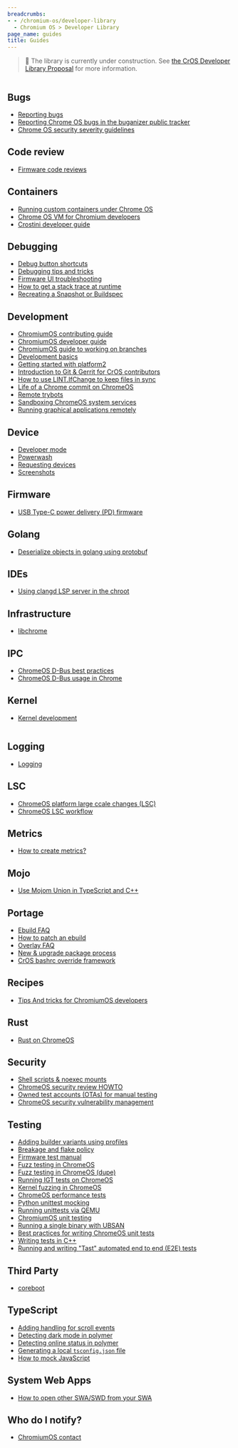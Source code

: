 ```yaml
---
breadcrumbs:
- - /chromium-os/developer-library
  - Chromium OS > Developer Library
page_name: guides
title: Guides
---
```


> 🚧 The library is currently under construction. See
> [the CrOS Developer Library Proposal](/chromium-os/developer-library/proposal)
> for more information.

<div class="two-column-container">
<div class="column">

## Bugs

* [Reporting bugs](/chromium-os/developer-library/guides/bugs/reporting-bugs)
* [Reporting Chrome OS bugs in the buganizer public tracker](/chromium-os/developer-library/guides/bugs/platform-public-tracker)
* [Chrome OS security severity guidelines](/chromium-os/developer-library/guides/bugs/security-severity-guidelines)

## Code review

* [Firmware code reviews](/chromium-os/developer-library/guides/code-review/firmware-code-reviews)

## Containers

* [Running custom containers under Chrome OS](/chromium-os/developer-library/guides/containers/containers-and-vms)
* [Chrome OS VM for Chromium developers](/chromium-os/developer-library/guides/containers/cros-vm)
* [Crostini developer guide](/chromium-os/developer-library/guides/containers/crostini-developer-guide)

## Debugging

* [Debug button shortcuts](/chromium-os/developer-library/guides/debugging/debug-buttons)
* [Debugging tips and tricks](/chromium-os/developer-library/guides/debugging/debugging)
* [Firmware UI troubleshooting](/chromium-os/developer-library/guides/debugging/firmware-ui)
* [How to get a stack trace at runtime](/chromium-os/developer-library/guides/debugging/stack-traces)
* [Recreating a Snapshot or Buildspec](/chromium-os/developer-library/guides/debugging/recreating-a-snapshot-or-buildspec)

## Development

* [ChromiumOS contributing guide](/chromium-os/developer-library/guides/development/contributing)
* [ChromiumOS developer guide](/chromium-os/developer-library/guides/development/developer-guide)
* [ChromiumOS guide to working on branches](/chromium-os/developer-library/guides/development/work-on-branch)
* [Development basics](/chromium-os/developer-library/guides/development/development-basics)
* [Getting started with platform2](/chromium-os/developer-library/guides/development/platform2-primer)
* [Introduction to Git & Gerrit for CrOS contributors](/chromium-os/developer-library/guides/development/git-and-gerrit-intro)
* [How to use LINT.IfChange to keep files in sync](/chromium-os/developer-library/guides/development/keep-files-in-sync)
* [Life of a Chrome commit on ChromeOS](/chromium-os/developer-library/guides/development/chrome-commit-pipeline)
* [Remote trybots](/chromium-os/developer-library/guides/development/remote-trybots)
* [Sandboxing ChromeOS system services](/chromium-os/developer-library/guides/development/sandboxing)
* [Running graphical applications remotely](/chromium-os/developer-library/guides/development/running-graphical-applications-remotely)

## Device

* [Developer mode](/chromium-os/developer-library/guides/device/developer-mode)
* [Powerwash](/chromium-os/developer-library/guides/device/powerwash)
* [Requesting devices](/chromium-os/developer-library/guides/device/requesting-devices)
* [Screenshots](/chromium-os/developer-library/guides/device/screenshots)

## Firmware

* [USB Type-C power delivery (PD) firmware](/chromium-os/developer-library/guides/firmware/pd-firmware-update)

## Golang

* [Deserialize objects in golang using protobuf](/chromium-os/developer-library/guides/golang/protobuf-golang-deserialize)

## IDEs

* [Using clangd LSP server in the chroot](/chromium-os/developer-library/guides/ides/chroot-clangd-guide)

## Infrastructure

* [libchrome](/chromium-os/developer-library/guides/infrastructure/libchrome)

## IPC

* [ChromeOS D-Bus best practices](/chromium-os/developer-library/guides/ipc/dbus-best-practices)
* [ChromeOS D-Bus usage in Chrome](/chromium-os/developer-library/guides/ipc/dbus-in-chrome)

## Kernel

* [Kernel development](/chromium-os/developer-library/guides/kernel/kernel-development)

</div>
<div class="column">

## Logging
* [Logging](/chromium-os/developer-library/guides/logging/logging/)

## LSC

* [ChromeOS platform large ccale changes (LSC)](/chromium-os/developer-library/guides/lsc/large-scale-changes)
* [ChromeOS LSC workflow](/chromium-os/developer-library/guides/lsc/large-scale-changes)

## Metrics

* [How to create metrics?](/chromium-os/developer-library/guides/metrics/how-to-create-metrics)

## Mojo
* [Use Mojom Union in TypeScript and C++](/chromium-os/developer-library/guides/mojo/use-mojom-union)

## Portage

* [Ebuild FAQ](/chromium-os/developer-library/guides/portage/ebuild-faq)
* [How to patch an ebuild](/chromium-os/developer-library/guides/portage/how-to-patch-an-ebuild)
* [Overlay FAQ](/chromium-os/developer-library/guides/portage/overlay-faq)
* [New & upgrade package process](/chromium-os/developer-library/guides/portage/package-upgrade-process)
* [CrOS bashrc override framework](/chromium-os/developer-library/guides/portage/profile-bashrc)

## Recipes

* [Tips And tricks for ChromiumOS developers](/chromium-os/developer-library/guides/recipes/tips-and-tricks)

## Rust

* [Rust on ChromeOS](/chromium-os/developer-library/guides/rust/rust-on-cros)

## Security

* [Shell scripts & noexec mounts](/chromium-os/developer-library/guides/security/noexec-shell-scripts)
* [ChromeOS security review HOWTO](/chromium-os/developer-library/guides/security/security-review-howto)
* [Owned test accounts (OTAs) for manual testing](/chromium-os/developer-library/guides/security/test-accounts)
* [ChromeOS security vulnerability management](/chromium-os/developer-library/guides/security/vulnerability-management)

## Testing

* [Adding builder variants using profiles](/chromium-os/developer-library/guides/testing/adding-builder-variants)
* [Breakage and flake policy](/chromium-os/developer-library/guides/testing/breakages-and-flakes)
* [Firmware test manual](/chromium-os/developer-library/guides/testing/firmware-test-manual)
* [Fuzz testing in ChromeOS](/chromium-os/developer-library/guides/testing/fuzzing)
* [Fuzz testing in ChromeOS (dupe)](/chromium-os/developer-library/guides/testing/fuzzing-main)
* [Running IGT tests on ChromeOS](/chromium-os/developer-library/guides/testing/igt)
* [Kernel fuzzing in ChromeOS](/chromium-os/developer-library/guides/testing/kernel-fuzzing)
* [ChromeOS performance tests](/chromium-os/developer-library/guides/testing/performance)
* [Python unittest mocking](/chromium-os/developer-library/guides/testing/python-mock)
* [Running unittests via QEMU](/chromium-os/developer-library/guides/testing/qemu-unit-tests-design)
* [ChromiumOS unit testing](/chromium-os/developer-library/guides/testing/running-unit-tests)
* [Running a single binary with UBSAN](/chromium-os/developer-library/guides/testing/single-binary-ubsan)
* [Best practices for writing ChromeOS unit tests](/chromium-os/developer-library/guides/testing/unit-tests)
* [Writing tests in C++](/chromium-os/developer-library/guides/testing/cpp-writing-tests)
* [Running and writing "Tast" automated end to end (E2E) tests](/chromium-os/developer-library/guides/testing/e2e-tests)

## Third Party

* [coreboot](/chromium-os/developer-library/guides/third-party/coreboot)

## TypeScript

* [Adding handling for scroll events](/chromium-os/developer-library/guides/typescript/on-scroll-event)
* [Detecting dark mode in polymer](/chromium-os/developer-library/guides/typescript/detect-dark-mode)
* [Detecting online status in polymer](/chromium-os/developer-library/guides/typescript/detect-online)
* [Generating a local `tsconfig.json` file](/chromium-os/developer-library/guides/typescript/generating-local-tsconfig)
* [How to mock JavaScript](/chromium-os/developer-library/guides/typescript/javascript-mock)

## System Web Apps
* [How to open other SWA/SWD from your SWA](/chromium-os/developer-library/guides/web-apps/open-app-as-swa-vs-swd)

## Who do I notify?

* [ChromiumOS contact](/chromium-os/developer-library/guides/who-do-i-notify/contact)

</div>
</div>
